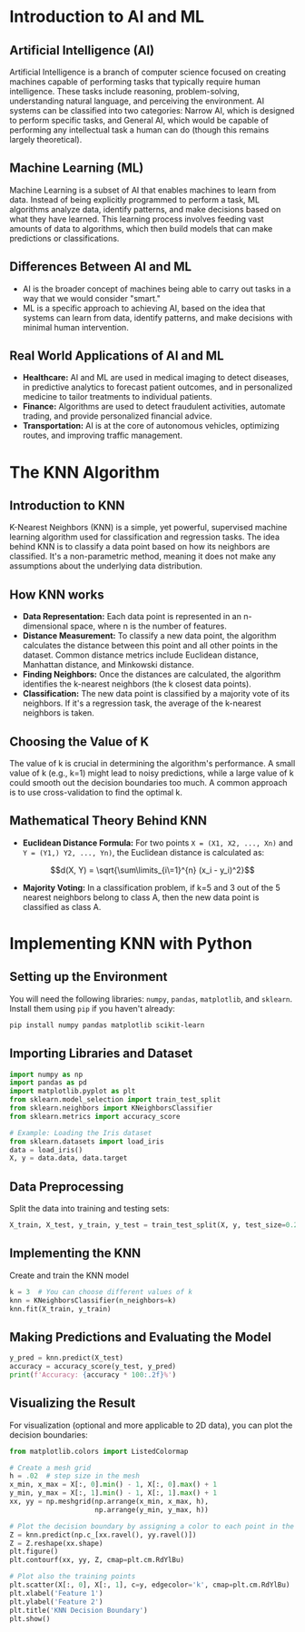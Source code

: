 # Introduction to AI and ML

## Artificial Intelligence (AI)

Artificial Intelligence is a branch of computer science focused on creating machines capable of performing tasks that typically require human intelligence. These tasks include reasoning, problem-solving, understanding natural language, and perceiving the environment. AI systems can be classified into two categories: Narrow AI, which is designed to perform specific tasks, and General AI, which would be capable of performing any intellectual task a human can do (though this remains largely theoretical).

## Machine Learning (ML)

Machine Learning is a subset of AI that enables machines to learn from data. Instead of being explicitly programmed to perform a task, ML algorithms analyze data, identify patterns, and make decisions based on what they have learned. This learning process involves feeding vast amounts of data to algorithms, which then build models that can make predictions or classifications.

## Differences Between AI and ML

* AI is the broader concept of machines being able to carry out tasks in a way that we would consider "smart."
* ML is a specific approach to achieving AI, based on the idea that systems can learn from data, identify patterns, and make decisions with minimal human intervention.

## Real World Applications of AI and ML

* **Healthcare:** AI and ML are used in medical imaging to detect diseases, in predictive analytics to forecast patient outcomes, and in personalized medicine to tailor treatments to individual patients.
* **Finance:** Algorithms are used to detect fraudulent activities, automate trading, and provide personalized financial advice.
* **Transportation:** AI is at the core of autonomous vehicles, optimizing routes, and improving traffic management.

# The KNN Algorithm

## Introduction to KNN

K-Nearest Neighbors (KNN) is a simple, yet powerful, supervised machine learning algorithm used for classification and regression tasks. The idea behind KNN is to classify a data point based on how its neighbors are classified. It's a non-parametric method, meaning it does not make any assumptions about the underlying data distribution.

## How KNN works

* **Data Representation:** Each data point is represented in an n-dimensional space, where n is the number of features.
* **Distance Measurement:** To classify a new data point, the algorithm calculates the distance between this point and all other points in the dataset. Common distance metrics include Euclidean distance, Manhattan distance, and Minkowski distance.
* **Finding Neighbors:** Once the distances are calculated, the algorithm identifies the k-nearest neighbors (the k closest data points).
* **Classification:** The new data point is classified by a majority vote of its neighbors. If it's a regression task, the average of the k-nearest neighbors is taken.

## Choosing the Value of K

The value of k is crucial in determining the algorithm's performance. A small value of k (e.g., k=1) might lead to noisy predictions, while a large value of k could smooth out the decision boundaries too much. A common approach is to use cross-validation to find the optimal k.

## Mathematical Theory Behind KNN

* **Euclidean Distance Formula:** For two points `X = (X1, X2, ..., Xn)` and `Y = (Y1,) Y2, ..., Yn)`, the Euclidean distance is calculated as:

$$d(X, Y) = \sqrt{\sum\limits_{i\=1}^{n} (x_i - y_i)^2}$$

* **Majority Voting:** In a classification problem, if k=5 and 3 out of the 5 nearest neighbors belong to class A, then the new data point is classified as class A.

# Implementing KNN with Python

## Setting up the Environment

You will need the following libraries: `numpy`, `pandas`, `matplotlib`, and `sklearn`. Install them using `pip` if you haven't already:

```bash
pip install numpy pandas matplotlib scikit-learn
```

##  Importing Libraries and Dataset

```python
import numpy as np
import pandas as pd
import matplotlib.pyplot as plt
from sklearn.model_selection import train_test_split
from sklearn.neighbors import KNeighborsClassifier
from sklearn.metrics import accuracy_score

# Example: Loading the Iris dataset
from sklearn.datasets import load_iris
data = load_iris()
X, y = data.data, data.target
```

## Data Preprocessing

Split the data into training and testing sets:

```python
X_train, X_test, y_train, y_test = train_test_split(X, y, test_size=0.2, random_state=42)
```

## Implementing the KNN

Create and train the KNN model 

```python
k = 3  # You can choose different values of k
knn = KNeighborsClassifier(n_neighbors=k)
knn.fit(X_train, y_train)
```

## Making Predictions and Evaluating the Model

```python
y_pred = knn.predict(X_test)
accuracy = accuracy_score(y_test, y_pred)
print(f'Accuracy: {accuracy * 100:.2f}%')
```

## Visualizing the Result

For visualization (optional and more applicable to 2D data), you can plot the decision boundaries:

```python
from matplotlib.colors import ListedColormap

# Create a mesh grid
h = .02  # step size in the mesh
x_min, x_max = X[:, 0].min() - 1, X[:, 0].max() + 1
y_min, y_max = X[:, 1].min() - 1, X[:, 1].max() + 1
xx, yy = np.meshgrid(np.arrange(x_min, x_max, h),
                     np.arrange(y_min, y_max, h))

# Plot the decision boundary by assigning a color to each point in the mesh
Z = knn.predict(np.c_[xx.ravel(), yy.ravel()])
Z = Z.reshape(xx.shape)
plt.figure()
plt.contourf(xx, yy, Z, cmap=plt.cm.RdYlBu)

# Plot also the training points
plt.scatter(X[:, 0], X[:, 1], c=y, edgecolor='k', cmap=plt.cm.RdYlBu)
plt.xlabel('Feature 1')
plt.ylabel('Feature 2')
plt.title('KNN Decision Boundary')
plt.show()
```